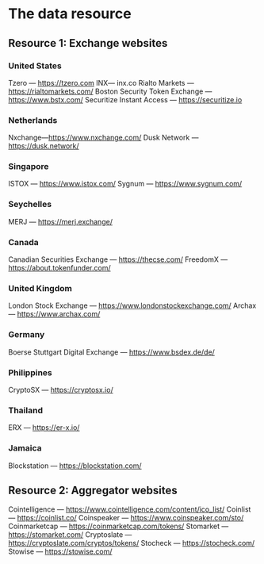# The data resource

## Resource 1: Exchange websites 
### United States
Tzero — https://tzero.com
INX— inx.co
Rialto Markets —https://rialtomarkets.com/
Boston Security Token Exchange — https://www.bstx.com/
Securitize Instant Access — https://securitize.io

### Netherlands
Nxchange—https://www.nxchange.com/
Dusk Network — https://dusk.network/

### Singapore
ISTOX — https://www.istox.com/
Sygnum — https://www.sygnum.com/

### Seychelles
MERJ — https://merj.exchange/

### Canada
Canadian Securities Exchange — https://thecse.com/
FreedomX — https://about.tokenfunder.com/

### United Kingdom
London Stock Exchange — https://www.londonstockexchange.com/
Archax — https://www.archax.com/

### Germany
Boerse Stuttgart Digital Exchange — https://www.bsdex.de/de/

### Philippines
CryptoSX — https://cryptosx.io/

### Thailand
ERX — https://er-x.io/

### Jamaica
Blockstation — https://blockstation.com/

## Resource 2: Aggregator websites

Cointelligence — https://www.cointelligence.com/content/ico_list/
Coinlist — https://coinlist.co/
Coinspeaker — https://www.coinspeaker.com/sto/
Coinmarketcap — https://coinmarketcap.com/tokens/
Stomarket — https://stomarket.com/
Cryptoslate — https://cryptoslate.com/cryptos/tokens/
Stocheck — https://stocheck.com/
Stowise — https://stowise.com/

